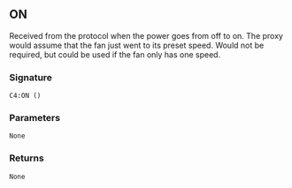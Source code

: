 ## ON

Received from the protocol when the power goes from off to on. The proxy would assume that the fan just went to its preset speed. Would not be required, but could be used if the fan only has one speed.


### Signature

`C4:ON ()`


### Parameters

`None`


### Returns

`None`
